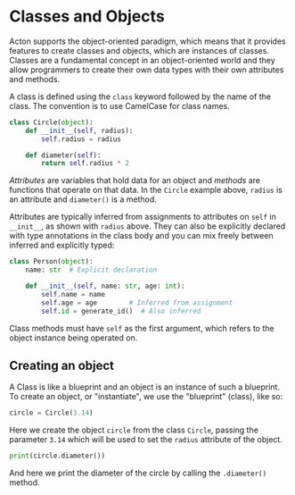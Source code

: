 # Classes and Objects

Acton supports the object-oriented paradigm, which means that it provides features to create classes and objects, which are instances of classes. Classes are a fundamental concept in an object-oriented world and they allow programmers to create their own data types with their own attributes and methods.

A class is defined using the `class` keyword followed by the name of the class. The convention is to use CamelCase for class names.

```python
class Circle(object):
    def __init__(self, radius):
        self.radius = radius

    def diameter(self):
        return self.radius * 2
```


*Attributes* are variables that hold data for an object and *methods* are functions that operate on that data. In the `Circle` example above, `radius` is an attribute and `diameter()` is a method.

Attributes are typically inferred from assignments to attributes on `self` in `__init__`, as shown with `radius` above. They can also be explicitly declared with type annotations in the class body and you can mix freely between inferred and explicitly typed:

```python
class Person(object):
    name: str  # Explicit declaration

    def __init__(self, name: str, age: int):
        self.name = name
        self.age = age        # Inferred from assignment
        self.id = generate_id()  # Also inferred
```

Class methods must have `self` as the first argument, which refers to the object instance being operated on.

## Creating an object

A Class is like a blueprint and an object is an instance of such a blueprint. To create an object, or "instantiate", we use the "blueprint" (class), like so:

```python
circle = Circle(3.14)
```

Here we create the object `circle` from the class `Circle`, passing the parameter `3.14` which will be used to set the `radius` attribute of the object.

```python
print(circle.diameter())
```

And here we print the diameter of the circle by calling the `.diameter()` method.
